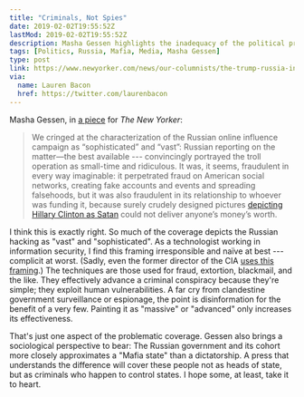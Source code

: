 ```yaml
---
title: "Criminals, Not Spies"
date: 2019-02-02T19:55:52Z
lastMod: 2019-02-02T19:55:52Z
description: Masha Gessen highlights the inadequacy of the political press covering a criminal conspiracy as if it was a normal state.
tags: [Politics, Russia, Mafia, Media, Masha Gessen]
type: post
link: https://www.newyorker.com/news/our-columnists/the-trump-russia-investigation-and-the-mafia-state
via:
  name: Lauren Bacon
  href: https://twitter.com/laurenbacon
---
```


Masha Gessen, in [a piece] for _The New Yorker_:

> We cringed at the characterization of the Russian online influence campaign as
> “sophisticated” and “vast”: Russian reporting on the matter—the best available
> --- convincingly portrayed the troll operation as small-time and ridiculous.
> It was, it seems, fraudulent in every way imaginable: it perpetrated fraud on
> American social networks, creating fake accounts and events and spreading
> falsehoods, but it was also fraudulent in its relationship to whoever was
> funding it, because surely crudely designed pictures [depicting Hillary
> Clinton as Satan] could not deliver anyone’s money’s worth.

I think this is exactly right. So much of the coverage depicts the Russian
hacking as "vast" and "sophisticated". As a technologist working in information
security, I find this framing irresponsible and naïve at best --- complicit at
worst. (Sadly, even the former director of the CIA [uses this framing].) The
techniques are those used for fraud, extortion, blackmail, and the like. They
effectively advance a criminal conspiracy because they're simple; they exploit
human vulnerabilities. A far cry from clandestine government surveillance or
espionage, the point is disinformation for the benefit of a very few. Painting
it as "massive" or "advanced" only increases its effectiveness.

That's just one aspect of the problematic coverage. Gessen also brings a
sociological perspective to bear: The Russian government and its cohort more
closely approximates a "Mafia state" than a dictatorship. A press that
understands the difference will cover these people not as heads of state, but as
criminals who happen to control states. I hope some, at least, take it to heart.

  [a piece]:
    https://www.newyorker.com/news/our-columnists/the-trump-russia-investigation-and-the-mafia-state
    "The Trump-Russia Investigation and the Mafia State"
  [depicting Hillary Clinton as Satan]:
    https://www.newyorker.com/news/our-columnists/why-the-russian-influence-campaign-remains-so-hard-to-understand
    "Why the Russian Influence Campaign Remains So Hard to Understand"
  [uses this framing]:
    https://thehill.com/blogs/blog-briefing-room/news/295344-cia-director-russia-has-sophisticated-cyber-capabilities
    "CIA director warns of 'sophisticated' Russian hacking capabilities"